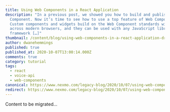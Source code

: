```yaml
---
title: Using Web Components in a React Application
description: "In a previous post, we showed you how to build and publish a Web
  Component. Now it’s time to see how to use a top feature of Web Components:
  Custom components and widgets build on the Web Component standards will work
  across modern browsers, and they can be used with any JavaScript library or
  framework […]"
thumbnail: /content/blog/using-web-components-in-a-react-application-dr/Blog_WebComponents_React_1200x600.png
author: dwanehemmings
published: true
published_at: 2020-10-07T13:00:14.000Z
comments: true
category: tutorial
tags:
  - react
  - voice-api
  - web-components
canonical: https://www.nexmo.com/legacy-blog/2020/10/07/using-web-components-in-a-react-application-dr
redirect: https://www.nexmo.com/legacy-blog/2020/10/07/using-web-components-in-a-react-application-dr
---
```


Content to be migrated...
